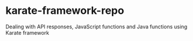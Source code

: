# karate-framework-repo
Dealing with API responses, JavaScript functions and Java functions using Karate framework
